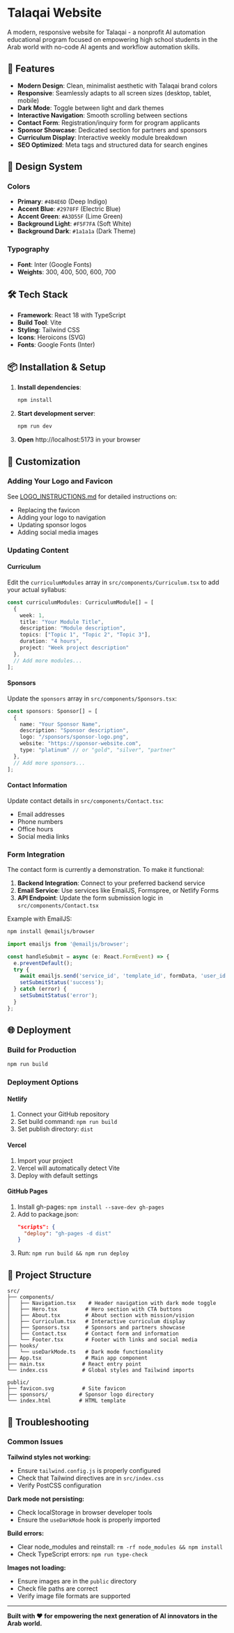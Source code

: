 # Talaqai Website

A modern, responsive website for Talaqai - a nonprofit AI automation educational program focused on empowering high school students in the Arab world with no-code AI agents and workflow automation skills.

## 🚀 Features

- **Modern Design**: Clean, minimalist aesthetic with Talaqai brand colors
- **Responsive**: Seamlessly adapts to all screen sizes (desktop, tablet, mobile)
- **Dark Mode**: Toggle between light and dark themes
- **Interactive Navigation**: Smooth scrolling between sections
- **Contact Form**: Registration/inquiry form for program applicants
- **Sponsor Showcase**: Dedicated section for partners and sponsors
- **Curriculum Display**: Interactive weekly module breakdown
- **SEO Optimized**: Meta tags and structured data for search engines

## 🎨 Design System

### Colors
- **Primary**: `#4B4E6D` (Deep Indigo)
- **Accent Blue**: `#2978FF` (Electric Blue)
- **Accent Green**: `#A3D55F` (Lime Green)
- **Background Light**: `#F5F7FA` (Soft White)
- **Background Dark**: `#1a1a1a` (Dark Theme)

### Typography
- **Font**: Inter (Google Fonts)
- **Weights**: 300, 400, 500, 600, 700

## 🛠️ Tech Stack

- **Framework**: React 18 with TypeScript
- **Build Tool**: Vite
- **Styling**: Tailwind CSS
- **Icons**: Heroicons (SVG)
- **Fonts**: Google Fonts (Inter)

## 📦 Installation & Setup

1. **Install dependencies**:
   ```bash
   npm install
   ```
2. **Start development server**:
   ```bash
   npm run dev
   ```
3. **Open** http://localhost:5173 in your browser

## 🔧 Customization

### Adding Your Logo and Favicon
See [LOGO_INSTRUCTIONS.md](./LOGO_INSTRUCTIONS.md) for detailed instructions on:
- Replacing the favicon
- Adding your logo to navigation
- Updating sponsor logos
- Adding social media images

### Updating Content

#### Curriculum
Edit the `curriculumModules` array in `src/components/Curriculum.tsx` to add your actual syllabus:

```typescript
const curriculumModules: CurriculumModule[] = [
  {
    week: 1,
    title: "Your Module Title",
    description: "Module description",
    topics: ["Topic 1", "Topic 2", "Topic 3"],
    duration: "4 hours",
    project: "Week project description"
  },
  // Add more modules...
];
```

#### Sponsors
Update the `sponsors` array in `src/components/Sponsors.tsx`:

```typescript
const sponsors: Sponsor[] = [
  {
    name: "Your Sponsor Name",
    description: "Sponsor description",
    logo: "/sponsors/sponsor-logo.png",
    website: "https://sponsor-website.com",
    type: "platinum" // or "gold", "silver", "partner"
  },
  // Add more sponsors...
];
```

#### Contact Information
Update contact details in `src/components/Contact.tsx`:
- Email addresses
- Phone numbers
- Office hours
- Social media links

### Form Integration
The contact form is currently a demonstration. To make it functional:

1. **Backend Integration**: Connect to your preferred backend service
2. **Email Service**: Use services like EmailJS, Formspree, or Netlify Forms
3. **API Endpoint**: Update the form submission logic in `src/components/Contact.tsx`

Example with EmailJS:
```bash
npm install @emailjs/browser
```

```typescript
import emailjs from '@emailjs/browser';

const handleSubmit = async (e: React.FormEvent) => {
  e.preventDefault();
  try {
    await emailjs.send('service_id', 'template_id', formData, 'user_id');
    setSubmitStatus('success');
  } catch (error) {
    setSubmitStatus('error');
  }
};
```

## 🌐 Deployment

### Build for Production
```bash
npm run build
```

### Deployment Options

#### Netlify
1. Connect your GitHub repository
2. Set build command: `npm run build`
3. Set publish directory: `dist`

#### Vercel
1. Import your project
2. Vercel will automatically detect Vite
3. Deploy with default settings

#### GitHub Pages
1. Install gh-pages: `npm install --save-dev gh-pages`
2. Add to package.json:
   ```json
   "scripts": {
     "deploy": "gh-pages -d dist"
   }
   ```
3. Run: `npm run build && npm run deploy`

## 📄 Project Structure

```
src/
├── components/
│   ├── Navigation.tsx    # Header navigation with dark mode toggle
│   ├── Hero.tsx         # Hero section with CTA buttons
│   ├── About.tsx        # About section with mission/vision
│   ├── Curriculum.tsx   # Interactive curriculum display
│   ├── Sponsors.tsx     # Sponsors and partners showcase
│   ├── Contact.tsx      # Contact form and information
│   └── Footer.tsx       # Footer with links and social media
├── hooks/
│   └── useDarkMode.ts   # Dark mode functionality
├── App.tsx              # Main app component
├── main.tsx            # React entry point
└── index.css           # Global styles and Tailwind imports

public/
├── favicon.svg         # Site favicon
├── sponsors/          # Sponsor logo directory
└── index.html         # HTML template
```

## 🐛 Troubleshooting

### Common Issues

**Tailwind styles not working:**
- Ensure `tailwind.config.js` is properly configured
- Check that Tailwind directives are in `src/index.css`
- Verify PostCSS configuration

**Dark mode not persisting:**
- Check localStorage in browser developer tools
- Ensure the `useDarkMode` hook is properly imported

**Build errors:**
- Clear node_modules and reinstall: `rm -rf node_modules && npm install`
- Check TypeScript errors: `npm run type-check`

**Images not loading:**
- Ensure images are in the `public` directory
- Check file paths are correct
- Verify image file formats are supported

---

**Built with ❤️ for empowering the next generation of AI innovators in the Arab world.**

